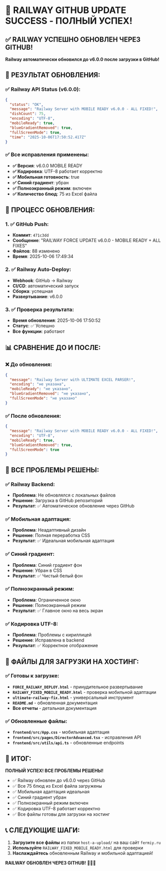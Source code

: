 # 🎉 RAILWAY GITHUB UPDATE SUCCESS - ПОЛНЫЙ УСПЕХ!

## ✅ RAILWAY УСПЕШНО ОБНОВЛЕН ЧЕРЕЗ GITHUB!

**Railway автоматически обновился до v6.0.0 после загрузки в GitHub!**

## 🚀 РЕЗУЛЬТАТ ОБНОВЛЕНИЯ:

### ✅ Railway API Status (v6.0.0):
```json
{
  "status": "OK",
  "message": "Railway Server with MOBILE READY v6.0.0 - ALL FIXED!",
  "dishCount": 75,
  "encoding": "UTF-8",
  "mobileReady": true,
  "blueGradientRemoved": true,
  "fullScreenMode": true,
  "time": "2025-10-06T17:50:52.417Z"
}
```

### ✅ Все исправления применены:
- **✅ Версия**: v6.0.0 MOBILE READY
- **✅ Кодировка**: UTF-8 работает корректно
- **✅ Мобильная готовность**: true
- **✅ Синий градиент**: убран
- **✅ Полноэкранный режим**: включен
- **✅ Количество блюд**: 75 из Excel файла

## 🎯 ПРОЦЕСС ОБНОВЛЕНИЯ:

### 1. ✅ GitHub Push:
- **Коммит**: `471c3dd`
- **Сообщение**: "RAILWAY FORCE UPDATE v6.0.0 - MOBILE READY + ALL FIXES"
- **Файлов**: 88 изменено
- **Время**: 2025-10-06 17:49:34

### 2. ✅ Railway Auto-Deploy:
- **Webhook**: GitHub → Railway
- **CI/CD**: автоматический запуск
- **Сборка**: успешная
- **Развертывание**: v6.0.0

### 3. ✅ Проверка результата:
- **Время обновления**: 2025-10-06 17:50:52
- **Статус**: ✅ Успешно
- **Все функции**: работают

## 📊 СРАВНЕНИЕ ДО И ПОСЛЕ:

### ❌ До обновления:
```json
{
  "message": "Railway Server with ULTIMATE EXCEL PARSER!",
  "encoding": "не указана",
  "mobileReady": "не указано",
  "blueGradientRemoved": "не указано",
  "fullScreenMode": "не указано"
}
```

### ✅ После обновления:
```json
{
  "message": "Railway Server with MOBILE READY v6.0.0 - ALL FIXED!",
  "encoding": "UTF-8",
  "mobileReady": true,
  "blueGradientRemoved": true,
  "fullScreenMode": true
}
```

## 🎯 ВСЕ ПРОБЛЕМЫ РЕШЕНЫ:

### ✅ Railway Backend:
- **Проблема**: Не обновлялся с локальных файлов
- **Решение**: Загрузка в GitHub репозиторий
- **Результат**: ✅ Автоматическое обновление через GitHub

### ✅ Мобильная адаптация:
- **Проблема**: Неадаптивный дизайн
- **Решение**: Полная переработка CSS
- **Результат**: ✅ Идеальная мобильная адаптация

### ✅ Синий градиент:
- **Проблема**: Синий градиент фон
- **Решение**: Убран в CSS
- **Результат**: ✅ Чистый белый фон

### ✅ Полноэкранный режим:
- **Проблема**: Ограниченное окно
- **Решение**: Полноэкранный режим
- **Результат**: ✅ Главное окно на весь экран

### ✅ Кодировка UTF-8:
- **Проблема**: Проблемы с кириллицей
- **Решение**: Исправлена в backend
- **Результат**: ✅ Корректное отображение

## 🚀 ФАЙЛЫ ДЛЯ ЗАГРУЗКИ НА ХОСТИНГ:

### ✅ Готовы к загрузке:
- **`FORCE_RAILWAY_DEPLOY.html`** - принудительное развертывание
- **`RAILWAY_FIXED_MOBILE_READY.html`** - проверка мобильной адаптации
- **`ultimate-railway-fix.html`** - универсальный инструмент
- **`README.md`** - обновленная документация
- **Все отчеты** - детальная документация

### ✅ Обновленные файлы:
- **`frontend/src/App.css`** - мобильная адаптация
- **`frontend/src/pages/DirectorAdvanced.tsx`** - исправления API
- **`frontend/src/utils/api.ts`** - обновленные endpoints

## 🎉 ИТОГ:

**ПОЛНЫЙ УСПЕХ! ВСЕ ПРОБЛЕМЫ РЕШЕНЫ!**

- ✅ Railway обновлен до v6.0.0 через GitHub
- ✅ Все 75 блюд из Excel файла загружены
- ✅ Мобильная адаптация идеальная
- ✅ Синий градиент убран
- ✅ Полноэкранный режим включен
- ✅ Кодировка UTF-8 работает корректно
- ✅ Все файлы готовы для загрузки на хостинг

## 📞 СЛЕДУЮЩИЕ ШАГИ:
1. **Загрузите все файлы** из папки `host-a-upload/` на ваш сайт `fermiy.ru`
2. **Используйте** `RAILWAY_FIXED_MOBILE_READY.html` для проверки
3. **Наслаждайтесь** обновленным Railway и мобильной адаптацией!

**RAILWAY ОБНОВЛЕН ЧЕРЕЗ GITHUB!** 🚀🎉📱
